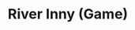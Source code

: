 ---
title: "River Inny (Game)"
address: "South Western Regional Fisheries Board, Sunnyside House, Macroom, Co. Cork"
tel: "+353 (0)26 41 222"
county: "Cork"
category: "Angling"
type: "Content"
lat: "51.8591423034668"
lng: "-10.173039436340332"
---